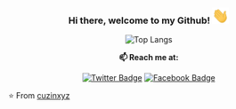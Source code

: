 <div align="center">

  ### Hi there, welcome to my Github! <img src="https://github.com/ABSphreak/ABSphreak/blob/master/gifs/Hi.gif" width="30px">
 ![Top Langs](https://github-readme-stats.vercel.app/api/top-langs/?username=cuzinxyz&theme=tokyonight)
  
</div>  

<div align="center">
  
  **📫 Reach me at:**<br>

  [![Twitter Badge](https://img.shields.io/badge/-Twitter-1ca0f1?style=flat-square&labelColor=1ca0f1&logo=twitter&logoColor=white&link=https://twitter.com/cuzin_pro)](https://twitter.com/cuzin_pro)
  [![Facebook  Badge](https://img.shields.io/badge/Facebook-%231877F2.svg?&style=flat-square&logo=facebook&logoColor=white)](https://facebook.com/cuzinx)

</div>

⭐️ From [cuzinxyz](https://github.com/cuzinxyz)
